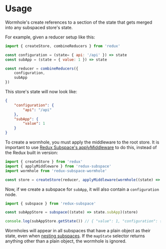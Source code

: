 # Usage

Wormhole's create references to a section of the state that gets merged into any subspaced store's state.

For example, given a reducer setup like this:

``` javascript
import { createStore, combineReducers } from 'redux'

const configuration = (state= { api: '/api' }) => state
const subApp = (state = { value: 1 }) => state

const reducer = combineReducers({
    configuration,
    subApp
})
```

This store's state will now look like:

```json
{
    "configuration": {
        "api": "/api"
    },
    "subApp": {
        "value": 1
    }
}
```

To create a wormhole, you must apply the middleware to the root store.  It is important to use [Redux Subspace's applyMiddleware](/docs/api/applyMiddleware.md) to do this, instead of the Redux built in version:

```javascript
import { createStore } from 'redux'
import { applyMiddleware } from 'redux-subspace'
import wormhole from 'redux-subspace-wormhole'

const store = createStore(reducer, applyMiddleware(wormhole((state) => state.configuration, 'configuration')))
```

Now, if we create a subspace for `subApp`, it will also contain a `configuration` node.

```javascript
import { subspace } from 'redux-subspace'

const subAppStore = subspace((state) => state.subApp)(store)

console.log(subAppStore.getState()) // { "value": 1, "configuration": { "api": "/api" } }
```

Wormholes will appear in all subspaces that have a plain object as their state, even when [nesting subspaces](/docs/advanced/NestingSubspaces.md).  If the `mapState` selector returns anything other than a plain object, the wormhole is ignored.

